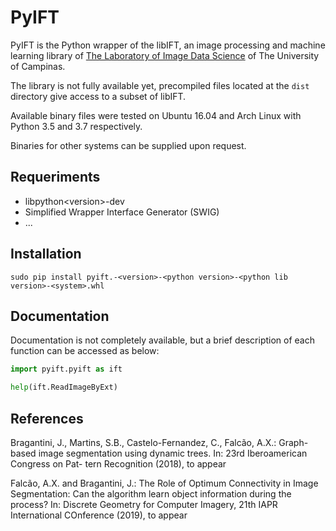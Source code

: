 # PyIFT


PyIFT is the Python wrapper of the libIFT, an image processing and machine learning library of
[The Laboratory of Image Data Science](http://lids.ic.unicamp.br/) of The University of Campinas.

The library is not fully available yet, precompiled files located at the `dist` directory give access to a subset of libIFT.

Available binary files were tested on Ubuntu 16.04 and Arch Linux with Python 3.5 and 3.7 respectively.

Binaries for other systems can be supplied upon request.

## Requeriments

* libpython\<version\>-dev
* Simplified Wrapper Interface Generator (SWIG)
* ...

## Installation

`sudo pip install pyift.-<version>-<python version>-<python lib version>-<system>.whl`

## Documentation

Documentation is not completely available, but a brief description of each function can be accessed as below:

```python
import pyift.pyift as ift

help(ift.ReadImageByExt)
```

## References

Bragantini,  J.,  Martins,  S.B.,  Castelo-Fernandez,  C.,  Falcão,  A.X.:  Graph-based
image segmentation using dynamic trees. In: 23rd Iberoamerican Congress on Pat-
tern Recognition (2018), to appear

Falcão, A.X. and Bragantini, J.: The Role of Optimum Connectivity in Image Segmentation: 
Can the algorithm learn object information during the process? In: Discrete Geometry for 
Computer Imagery, 21th IAPR International COnference (2019), to appear

